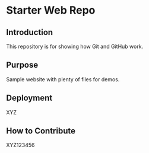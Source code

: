 # Starter Web Repo

## Introduction
This repository is for showing how Git and GitHub work.

## Purpose
Sample website with plenty of files for demos.

## Deployment
XYZ

## How to Contribute
XYZ123456